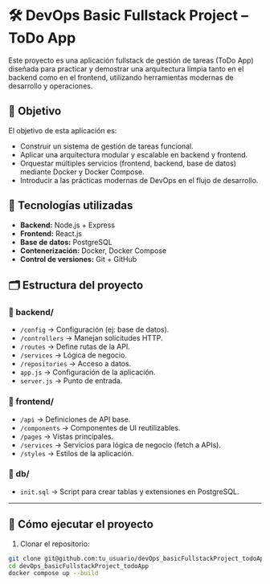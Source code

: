 # 🛠️ DevOps Basic Fullstack Project – ToDo App

Este proyecto es una aplicación fullstack de gestión de tareas (ToDo App) diseñada para practicar y demostrar una arquitectura limpia tanto en el backend como en el frontend, utilizando herramientas modernas de desarrollo y operaciones.

## 🎯 Objetivo

El objetivo de esta aplicación es:

- Construir un sistema de gestión de tareas funcional.
- Aplicar una arquitectura modular y escalable en backend y frontend.
- Orquestar múltiples servicios (frontend, backend, base de datos) mediante Docker y Docker Compose.
- Introducir a las prácticas modernas de DevOps en el flujo de desarrollo.

## 🧱 Tecnologías utilizadas

- **Backend:** Node.js + Express
- **Frontend:** React.js
- **Base de datos:** PostgreSQL
- **Contenerización:** Docker, Docker Compose
- **Control de versiones:** Git + GitHub

## 🗂️ Estructura del proyecto


### 📁 backend/
- `/config` → Configuración (ej: base de datos).
- `/controllers` → Manejan solicitudes HTTP.
- `/routes` → Define rutas de la API.
- `/services` → Lógica de negocio.
- `/repositories` → Acceso a datos.
- `app.js` → Configuración de la aplicación.
- `server.js` → Punto de entrada.

### 📁 frontend/
- `/api` → Definiciones de API base.
- `/components` → Componentes de UI reutilizables.
- `/pages` → Vistas principales.
- `/services` → Servicios para lógica de negocio (fetch a APIs).
- `/styles` → Estilos de la aplicación.

### 📁 db/
- `init.sql` → Script para crear tablas y extensiones en PostgreSQL.

---

## 🚀 Cómo ejecutar el proyecto

1. Clonar el repositorio:

```bash
git clone git@github.com:tu_usuario/devOps_basicFullstackProject_todoApp.git
cd devOps_basicFullstackProject_todoApp
docker compose up --build
